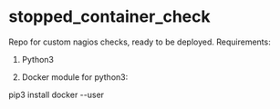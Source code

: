 # stopped_container_check
Repo for custom nagios checks, ready to be deployed. 
Requirements:

1. Python3

2. Docker module for python3:

pip3 install docker --user
